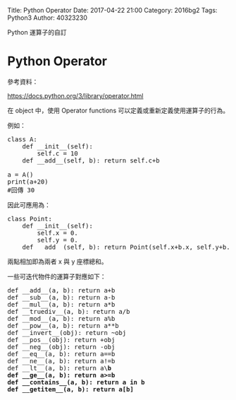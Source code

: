 Title: Python Operator
Date: 2017-04-22 21:00
Category: 2016bg2
Tags: Python3
Author: 40323230

Python 運算子的自訂

<!-- PELICAN_END_SUMMARY -->

Python Operator
===

參考資料：

<https://docs.python.org/3/library/operator.html>

在 object 中，使用 Operator functions 可以定義或重新定義使用運算子的行為。

例如：

<pre class="brush: python">
class A:
    def __init__(self):
        self.c = 10
    def __add__(self, b): return self.c+b

a = A()
print(a+20)
#回傳 30
</pre>

因此可應用為：

<pre class="brush: python">
class Point:
    def __init__(self):
        self.x = 0.
        self.y = 0.
    def __add__(self, b): return Point(self.x+b.x, self.y+b.y)
</pre>

兩點相加即為兩者 x 與 y 座標總和。

一些可迭代物件的運算子對應如下：

<pre class="brush: python">
def __add__(a, b): return a+b
def __sub__(a, b): return a-b
def __mul__(a, b): return a*b
def __truediv__(a, b): return a/b
def __mod__(a, b): return a%b
def __pow__(a, b): return a**b
def __invert__(obj): return ~obj
def __pos__(obj): return +obj
def __neg__(obj): return -obj
def __eq__(a, b): return a==b
def __ne__(a, b): return a!=b
def __lt__(a, b): return a\<b
def __le__(a, b): return a\<=b
def __gt__(a, b): return a>b
def __ge__(a, b): return a>=b
def __contains__(a, b): return a in b
def __getitem__(a, b): return a[b]
</pre>